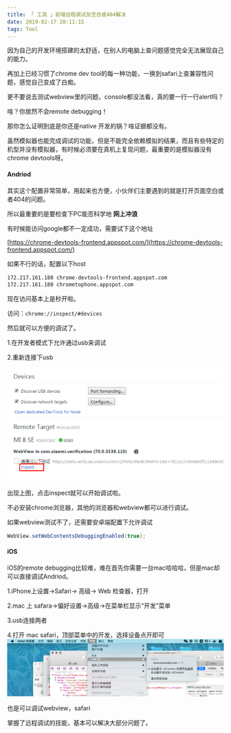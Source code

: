 ```yaml
---
title: 「 工具 」前端远程调试及空白或404解决
date: 2019-02-17 20:11:15
tags: Tool
---
```

因为自己的开发环境搭建的太舒适，在别人的电脑上查问题感觉完全无法展现自己的能力。

再加上已经习惯了chrome dev tool的每一种功能，一换到safari上查兼容性问题，感觉自己变成了白痴。

更不要说去测试webview里的问题，console都没法看，真的要一行一行alert吗？

啥？你居然不会remote debugging！

那你怎么证明到底是你还是native 开发的锅？啥证据都没有。

虽然模拟器也能完成调试的功能，但是不能完全依赖模拟的结果，而且有些特定的机型并没有模拟器，有时候必须要在真机上复现问题，最重要的是模拟器没有chrome devtools呀。

<!-- more -->

#### Andriod
其实这个配置非常简单，用起来也方便，小伙伴们主要遇到的就是打开页面空白或者404的问题。

所以最重要的是要检查下PC能否科学地 **网上冲浪**

有时候能访问google都不一定成功，需要试下这个地址

[https://chrome-devtools-frontend.appspot.com/](https://chrome-devtools-frontend.appspot.com/)

如果不行的话，配置以下host

```bash
172.217.161.180 chrome-devtools-frontend.appspot.com
172.217.161.180 chrometophone.appspot.com
```

现在访问基本上是秒开啦。

访问：`chrome://inspect/#devices`

然后就可以方便的调试了。

1.在开发者模式下允许通过usb来调试

2.重新连接下usb

![](/images/remote_debugging1.png)

出现上图，点击inspect就可以开始调试啦。

不必安装chrome浏览器，其他的浏览器和webview都可以进行调试。

如果webview测试不了，还需要安卓端配置下允许调试

```java
WebView.setWebContentsDebuggingEnabled(true);
```

#### iOS
iOS的remote debugging比较难，难在首先你需要一台mac哈哈哈，但是mac却可以直接调试Andriod。

1.iPhone上设置->Safari-> 高级-> Web 检查器，打开

2.mac 上 safara->偏好设置->高级->在菜单栏显示“开发”菜单

3.usb连接两者

4.打开 mac safari，顶部菜单中的开发，选择设备点开即可
![](/images/remote_debugging2.png)

也是可以调试webview，safari

掌握了远程调试的技能，基本可以解决大部分问题了。
